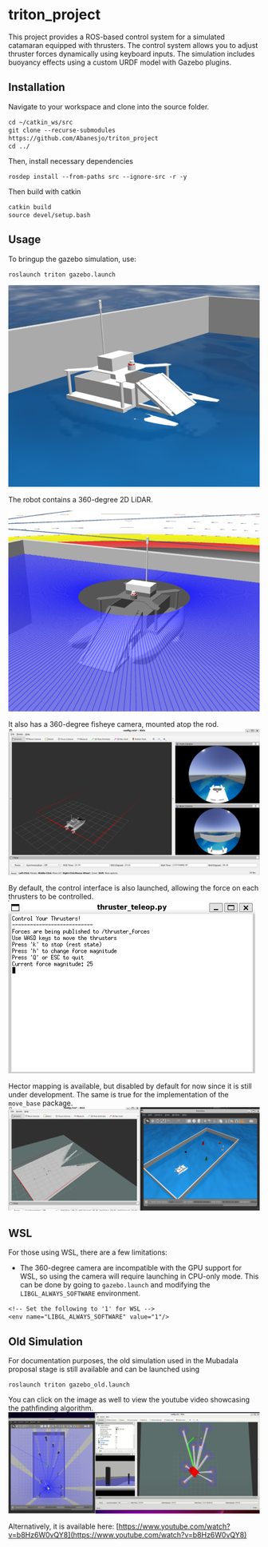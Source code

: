 # triton_project
This project provides a ROS-based control system for a simulated catamaran equipped with thrusters. The control system allows you to adjust thruster forces dynamically using keyboard inputs. The simulation includes buoyancy effects using a custom URDF model with Gazebo plugins.

## Installation
Navigate to your workspace and clone into the source folder.
```
cd ~/catkin_ws/src
git clone --recurse-submodules https://github.com/Abanesjo/triton_project
cd ../
```
Then, install necessary dependencies
```
rosdep install --from-paths src --ignore-src -r -y
```
Then build with catkin
```
catkin build
source devel/setup.bash
```

## Usage

To bringup the gazebo simulation, use:
```
roslaunch triton gazebo.launch
```

![gazebo_simulation](docs/gazebo_new.png)

The robot contains a 360-degree 2D LiDAR.

![sensors](docs/sensors.png)

It also has a 360-degree fisheye camera, mounted atop the rod.
![preview](docs/preview.png)

By default, the control interface is also launched, allowing the force on each thrusters to be controlled.
![gui](docs/gui.png)

Hector mapping is available, but disabled by default for now since it is still under development. The same is true for the implementation of the <code>move_base</code> package.
![hector](docs/hector.png)

## WSL

For those using WSL, there are a few limitations:
- The 360-degree camera are incompatible with the GPU support for WSL, so using the camera will require launching in CPU-only mode. This can be done by going to <code>gazebo.launch</code> and modifying the <code>LIBGL_ALWAYS_SOFTWARE</code> environment.

```
<!-- Set the following to '1' for WSL -->
<env name="LIBGL_ALWAYS_SOFTWARE" value="1"/>
```

## Old Simulation
For documentation purposes, the old simulation used in the Mubadala proposal stage is still available and can be launched using
```
roslaunch triton gazebo_old.launch
```
You can click on the image as well to view the youtube video showcasing the pathfinding algorithm.
[![old_simulation](docs/old_version.png)](https://www.youtube.com/watch?v=b8Hz6W0vQY8)

Alternatively, it is available here: [https://www.youtube.com/watch?v=b8Hz6W0vQY8](https://www.youtube.com/watch?v=b8Hz6W0vQY8)

